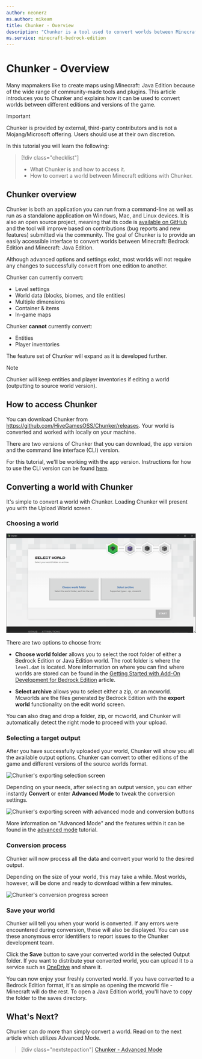 ```yaml
---
author: neonerz
ms.author: mikeam
title: Chunker - Overview
description: "Chunker is a tool used to convert worlds between Minecraft: Java Edition and Minecraft: Bedrock Edition"
ms.service: minecraft-bedrock-edition
---
```


# Chunker - Overview

Many mapmakers like to create maps using Minecraft: Java Edition because of the wide range of community-made tools and plugins. This article introduces you to Chunker and explains how it can be used to convert worlds between different editions and versions of the game.

>[!IMPORTANT]
>Chunker is provided by external, third-party contributors and is not a Mojang/Microsoft offering. Users should use at their own discretion.

In this tutorial you will learn the following:

> [!div class="checklist"]
>
> - What Chunker is and how to access it.
> - How to convert a world between Minecraft editions with Chunker.

## Chunker overview

Chunker is both an application you can run from a command-line as well as run as a standalone application on Windows, Mac, and Linux devices. It is also an open source project, meaning that its code is [available on GitHub](https://github.com/HiveGamesOSS/Chunker/) and the tool will improve based on contributions (bug reports and new features) submitted via the community. The goal of Chunker is to provide an easily accessible interface to convert worlds between Minecraft: Bedrock Edition and Minecraft: Java Edition.

Although advanced options and settings exist, most worlds will not require any changes to successfully convert from one edition to another.

Chunker can currently convert:

- Level settings
- World data (blocks, biomes, and tile entities)
- Multiple dimensions
- Container & items
- In-game maps

Chunker **cannot** currently convert:

- Entities
- Player inventories

The feature set of Chunker will expand as it is developed further.

> [!NOTE]
> Chunker will keep entities and player inventories if editing a world (outputting to source world version).

## How to access Chunker

You can download Chunker from https://github.com/HiveGamesOSS/Chunker/releases. Your world is converted and worked with locally on your machine.

There are two versions of Chunker that you can download, the app version and the command line interface (CLI) version.

For this tutorial, we'll be working with the app version. Instructions for how to use the CLI version can be found [here](https://github.com/HiveGamesOSS/Chunker/blob/main/README.md).

## Converting a world with Chunker

It's simple to convert a world with Chunker. Loading Chunker will present you with the Upload World screen.

### Choosing a world

![Chunker's Upload World screen](Media/Chunker/chooseworld.png)

There are two options to choose from:

- **Choose world folder** allows you to select the root folder of either a Bedrock Edition or Java Edition world. The root folder is where the `level.dat` is located. More information on where you can find where worlds are stored can be found in the [Getting Started with Add-On Development for Bedrock Edition](GettingStarted.md) article.

- **Select archive** allows you to select either a zip, or an mcworld. Mcworlds are the files generated by Bedrock Edition with the **export world** functionality on the edit world screen.

You can also drag and drop a folder, zip, or mcworld, and Chunker will automatically detect the right mode to proceed with your upload.

### Selecting a target output

After you have successfully uploaded your world, Chunker will show you all the available output options. Chunker can convert to other editions of the game and different versions of the source worlds format.

![Chunker's exporting selection screen](Media/Chunker/exportas.png)

Depending on your needs, after selecting an output version, you can either instantly **Convert** or enter **Advanced Mode** to tweak the conversion settings.

![Chunker's exporting screen with advanced mode and conversion buttons](Media/Chunker/convertanddownload.png)

More information on "Advanced Mode" and the features within it can be found in the [advanced mode](ChunkerAdvancedMode.md) tutorial.

### Conversion process

Chunker will now process all the data and convert your world to the desired output.

Depending on the size of your world, this may take a while. Most worlds, however, will be done and ready to download within a few minutes.

![Chunker's conversion progress screen](Media/Chunker/converting.png)

### Save your world

Chunker will tell you when your world is converted. If any errors were encountered during conversion, these will also be displayed. You can use these anonymous error identifiers to report issues to the Chunker development team.

Click the **Save** button to save your converted world in the selected Output folder. If you want to distribute your converted world, you can upload it to a service such as [OneDrive](https://www.microsoft.com/microsoft-365/onedrive/online-cloud-storage) and share it.

You can now enjoy your freshly converted world. If you have converted to a Bedrock Edition format, it's as simple as opening the mcworld file - Minecraft will do the rest. To open a Java Edition world, you'll have to copy the folder to the saves directory.

## What's Next?

Chunker can do more than simply convert a world. Read on to the next article which utilizes Advanced Mode.

> [!div class="nextstepaction"]
> [Chunker - Advanced Mode](ChunkerAdvancedMode.md)